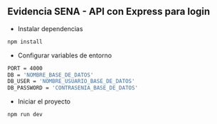 ## Evidencia SENA - API con Express para login


- Instalar dependencias
```bash
npm install
```

- Configurar variables de entorno

```bash
PORT = 4000
DB = 'NOMBRE_BASE_DE_DATOS'
DB_USER = 'NOMBRE_USUARIO_BASE_DE_DATOS'
DB_PASSWORD = 'CONTRASENIA_BASE_DE_DATOS'
```

- Iniciar el proyecto
```
npm run dev
```